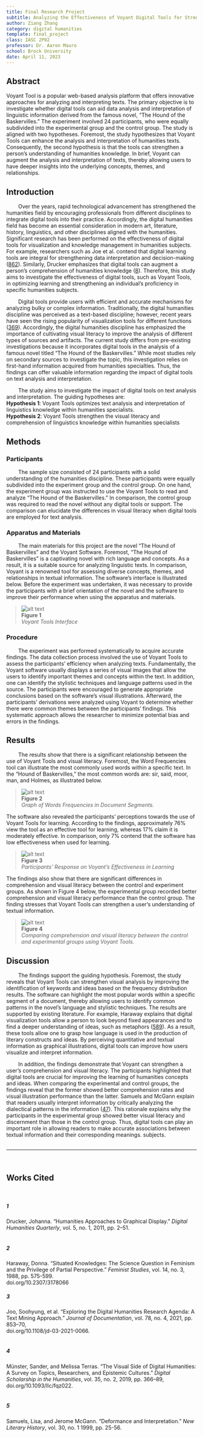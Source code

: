```yaml
---
title: Final Research Project
subtitle: Analyzing the Effectiveness of Voyant Digital Tools for Strengthening Text Analysis and Interpretation
author: Ziang Zhang
category: digital humanities
template: final_project
class: IASC 2P02
professor: Dr. Aaron Mauro
school: Brock University
date: April 11, 2023
---
```


## **Abstract**  
Voyant Tool is a popular web-based analysis platform that offers innovative approaches for analyzing and interpreting texts. The primary objective is to investigate whether digital tools can aid data analysis and interpretation of linguistic information derived from the famous novel, “The Hound of the Baskervilles.” The experiment involved 24 participants, who were equally subdivided into the experimental group and the control group. The study is aligned with two hypotheses. Foremost, the study hypothesizes that Voyant Tools can enhance the analysis and interpretation of humanities texts. Consequently, the second hypothesis is that the tools can strengthen a person’s understanding of humanities knowledge. In brief, Voyant can augment the analysis and interpretation of texts, thereby allowing users to have deeper insights into the underlying concepts, themes, and relationships.

## **Introduction**  
&nbsp;&nbsp;&nbsp;&nbsp;&nbsp;&nbsp;&nbsp;&nbsp;Over the years, rapid technological advancement has strengthened the humanities field by encouraging professionals from different disciplines to integrate digital tools into their practice. Accordingly, the digital humanities field has become an essential consideration in modern art, literature, history, linguistics, and other disciplines aligned with the humanities. Significant research has been performed on the effectiveness of digital tools for visualization and knowledge management in humanities subjects. For example, researchers such as Joe et al. contend that digital learning tools are integral for strengthening data interpretation and decision-making ([862](#3)). Similarly, Drucker emphasizes that digital tools can augment a person’s comprehension of humanities knowledge ([8](#1)). Therefore, this study aims to investigate the effectiveness of digital tools, such as Voyant Tools, in optimizing learning and strengthening an individual’s proficiency in specific humanities subjects.

&nbsp;&nbsp;&nbsp;&nbsp;&nbsp;&nbsp;&nbsp;&nbsp;Digital tools provide users with efficient and accurate mechanisms for analyzing bulky or complex information. Traditionally, the digital humanities discipline was perceived as a text-based discipline; however, recent years have seen the rising popularity of visualization tools for different functions ([369](#4)). Accordingly, the digital humanities discipline has emphasized the importance of cultivating visual literacy to improve the analysis of different types of sources and artifacts. The current study differs from pre-existing investigations because it incorporates digital tools in the analysis of a famous novel titled “The Hound of the Baskervilles.” While most studies rely on secondary sources to investigate the topic, this investigation relies on first-hand information acquired from humanities specialties. Thus, the findings can offer valuable information regarding the impact of digital tools on text analysis and interpretation.

&nbsp;&nbsp;&nbsp;&nbsp;&nbsp;&nbsp;&nbsp;&nbsp;The study aims to investigate the impact of digital tools on text analysis and interpretation. The guiding hypotheses are:  
**Hypothesis 1**: Voyant Tools optimizes text analysis and interpretation of linguistics knowledge within humanities specialists.  
**Hypothesis 2**: Voyant Tools strengthen the visual literacy and comprehension of linguistics knowledge within humanities specialists  

## **Methods**  
### **Participants**  
&nbsp;&nbsp;&nbsp;&nbsp;&nbsp;&nbsp;&nbsp;&nbsp;The sample size consisted of 24 participants with a solid understanding of the humanities discipline. These participants were equally subdivided into the experiment group and the control group. On one hand, the experiment group was instructed to use the Voyant Tools to read and analyze “The Hound of the Baskervilles.” In comparison, the control group was required to read the novel without any digital tools or support. The comparison can elucidate the differences in visual literacy when digital tools are employed for text analysis.  

### **Apparatus and Materials**  
&nbsp;&nbsp;&nbsp;&nbsp;&nbsp;&nbsp;&nbsp;&nbsp;The main materials for this project are the novel “The Hound of Baskervilles” and the Voyant Software. Foremost, “The Hound of Baskervilles” is a captivating novel with rich language and concepts. As a result, it is a suitable source for analyzing linguistic texts. In comparison, Voyant is a renowned tool for assessing diverse concepts, themes, and relationships in textual information. The software’s interface is illustrated below. Before the experiment was undertaken, it was necessary to provide the participants with a brief orientation of the novel and the software to improve their performance when using the apparatus and materials.


>![alt text](Figure1.png)  
**Figure 1**   
_Voyant Tools Interface_  

### **Procedure**  
&nbsp;&nbsp;&nbsp;&nbsp;&nbsp;&nbsp;&nbsp;&nbsp;The experiment was performed systematically to acquire accurate findings. The data collection process involved the use of Voyant Tools to assess the participants’ efficiency when analyzing texts. Fundamentally, the Voyant software usually displays a series of visual images that allow the users to identify important themes and concepts within the text. In addition, one can identify the stylistic techniques and language patterns used in the source. The participants were encouraged to generate appropriate conclusions based on the software’s visual illustrations. Afterward, the participants’ derivations were analyzed using Voyant to determine whether there were common themes between the participants’ findings. This systematic approach allows the researcher to minimize potential bias and errors in the findings.

## **Results**  
&nbsp;&nbsp;&nbsp;&nbsp;&nbsp;&nbsp;&nbsp;&nbsp;The results show that there is a significant relationship between the use of Voyant Tools and visual literacy. Foremost, the Word Frequencies tool can illustrate the most commonly used words within a specific text. In the “Hound of Baskervilles,” the most common words are: sir, said, moor, man, and Holmes, as illustrated below.
 
>![alt text](Figure2.png)  
**Figure 2**  
_Graph of Words Frequencies in Document Segments._  
 
The software also revealed the participants’ perceptions towards the use of Voyant Tools for learning. According to the findings, approximately 76% view the tool as an effective tool for learning, whereas 17% claim it is moderately effective. In comparison, only 7% contend that the software has low effectiveness when used for learning.  

>![alt text](Figure3.png)  
**Figure 3**  
_Participants’ Response on Voyant’s Effectiveness in Learning_  

The findings also show that there are significant differences in comprehension and visual literacy between the control and experiment groups. As shown in Figure 4 below, the experimental group recorded better comprehension and visual literacy performance than the control group. The finding stresses that Voyant Tools can strengthen a user’s understanding of textual information.  

>![alt text](Figure4.png)  
**Figure 4**  
_Comparing comprehension and visual literacy between the control and experimental groups using Voyant Tools._

## **Discussion**  
&nbsp;&nbsp;&nbsp;&nbsp;&nbsp;&nbsp;&nbsp;&nbsp;The findings support the guiding hypothesis. Foremost, the study reveals that Voyant Tools can strengthen visual analysis by improving the identification of keywords and ideas based on the frequency distribution results. The software can highlight the most popular words within a specific segment of a document, thereby allowing users to identify common patterns in the novel’s language and stylistic techniques. The results are supported by existing literature. For example, Haraway explains that digital visualization tools allow a person to look beyond fixed appearances and to find a deeper understanding of ideas, such as metaphors ([589](#2)). As a result, these tools allow one to grasp how language is used in the production of literary constructs and ideas. By perceiving quantitative and textual information as graphical illustrations, digital tools can improve how users visualize and interpret information.  

&nbsp;&nbsp;&nbsp;&nbsp;&nbsp;&nbsp;&nbsp;&nbsp;In addition, the findings demonstrate that Voyant can strengthen a user’s comprehension and visual literacy. The participants highlighted that digital tools are crucial for improving the learning of humanities concepts and ideas. When comparing the experimental and control groups, the findings reveal that the former showed better comprehension rates and visual illustration performance than the latter. Samuels and McGann explain that readers usually interpret information by critically analyzing the dialectical patterns in the information ([47](#5)). This rationale explains why the participants in the experimental group showed better visual literacy and discernment than those in the control group. Thus, digital tools can play an important role in allowing readers to make accurate associations between textual information and their corresponding meanings. 
subjects.  
<br>

***

<br>

## Works Cited
<br>

##### 1 
Drucker, Johanna. “Humanities Approaches to Graphical Display.” *Digital Humanities Quarterly*, vol. 5, no. 1, 2011, pp. 2–51.  
<br>

##### 2
Haraway, Donna. “Situated Knowledges: The Science Question in Feminism and the Privilege of Partial Perspective.” *Feminist Studies*, vol. 14, no. 3, 1988, pp. 575-599.  
doi.org/10.2307/3178066
<br>

##### 3
Joo, Soohyung, et al. “Exploring the Digital Humanities Research Agenda: A Text Mining Approach.” *Journal of Documentation*, vol. 78, no. 4, 2021, pp. 853–70,  
doi.org/10.1108/jd-03-2021-0066.  
<br>

##### 4
Münster, Sander, and Melissa Terras. “The Visual Side of Digital Humanities: A Survey on Topics, Researchers, and Epistemic Cultures.” *Digital Scholarship in the Humanities*, vol. 35, no. 2, 2019, pp. 366–89,  
doi.org/10.1093/llc/fqz022.  
<br>

##### 5
Samuels, Lisa, and Jerome McGann. “Deformance and Interpretation.” *New Literary History*, vol. 30, no. 1 1999, pp. 25-56.